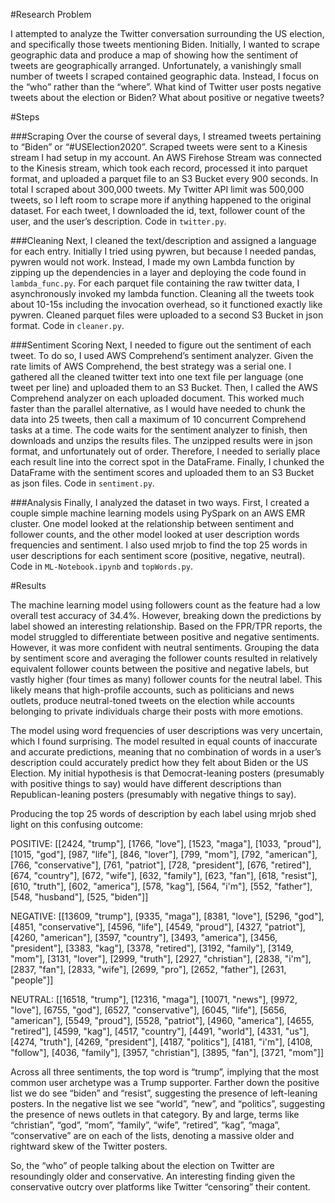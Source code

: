 #Research Problem

I attempted to analyze the Twitter conversation surrounding the US election, and specifically those tweets mentioning Biden. Initially, I wanted to scrape geographic data and produce a map of showing how the sentiment of tweets are geographically arranged. Unfortunately, a vanishingly small number of tweets I scraped contained geographic data. Instead, I focus on the “who” rather than the “where”. What kind of Twitter user posts negative tweets about the election or Biden? What about positive or negative tweets?

#Steps

###Scraping
Over the course of several days, I streamed tweets pertaining to “Biden” or “#USElection2020”. Scraped tweets were sent to a Kinesis stream I had setup in my account. An AWS Firehose Stream was connected to the Kinesis stream, which took each record, processed it into parquet format, and uploaded a parquet file to an S3 Bucket every 900 seconds. In total I scraped about 300,000 tweets. My Twitter API limit was 500,000 tweets, so I left room to scrape more if anything happened to the original dataset. For each tweet, I downloaded the id, text, follower count of the user, and the user’s description. Code in `twitter.py`.

###Cleaning	
Next, I cleaned the text/description and assigned a language for each entry. Initially I tried using pywren, but because I needed pandas, pywren would not work. Instead, I made my own Lambda function by zipping up the dependencies in a layer and deploying the code found in `lambda_func.py`. For each parquet file containing the raw twitter data, I asynchronously invoked my lambda function. Cleaning all the tweets took about 10-15s including the invocation overhead, so it functioned exactly like pywren. Cleaned parquet files were uploaded to a second S3 Bucket in json format. Code in `cleaner.py`.

###Sentiment Scoring
Next, I needed to figure out the sentiment of each tweet. To do so, I used AWS Comprehend’s sentiment analyzer. Given the rate limits of AWS Comprehend, the best strategy was a serial one. I gathered all the cleaned twitter text into one text file per language (one tweet per line) and uploaded them to an S3 Bucket. Then, I called the AWS Comprehend analyzer on each uploaded document. This worked much faster than the parallel alternative, as I would have needed to chunk the data into 25 tweets, then call a maximum of 10 concurrent Comprehend tasks at a time. The code waits for the sentiment analyzer to finish, then downloads and unzips the results files. The unzipped results were in json format, and unfortunately out of order. Therefore, I needed to serially place each result line into the correct spot in the DataFrame. Finally, I chunked the DataFrame with the sentiment scores and uploaded them to an S3 Bucket as json files. Code in `sentiment.py`.

###Analysis	
Finally, I analyzed the dataset in two ways. First, I created a couple simple machine learning models using PySpark on an AWS EMR cluster. One model looked at the relationship between sentiment and follower counts, and the other model looked at user description words frequencies and sentiment. I also used mrjob to find the top 25 words in user descriptions for each sentiment score (positive, negative, neutral). Code in `ML-Notebook.ipynb` and `topWords.py`.

#Results

The machine learning model using followers count as the feature had a low overall test accuracy of 34.4%. However, breaking down the predictions by label showed an interesting relationship. Based on the FPR/TPR reports, the model struggled to differentiate between positive and negative sentiments. However, it was more confident with neutral sentiments. Grouping the data by sentiment score and averaging the follower counts resulted in relatively equivalent follower counts between the positive and negative labels, but vastly higher (four times as many) follower counts for the neutral label. This likely means that high-profile accounts, such as politicians and news outlets, produce neutral-toned tweets on the election while accounts belonging to private individuals charge their posts with more emotions. 

The model using word frequencies of user descriptions was very uncertain, which I found surprising. The model resulted in equal counts of inaccurate and accurate predictions, meaning that no combination of words in a user’s description could accurately predict how they felt about Biden or the US Election. My initial hypothesis is that Democrat-leaning posters (presumably with positive things to say) would have different descriptions than Republican-leaning posters (presumably with negative things to say). 
	
Producing the top 25 words of description by each label using mrjob shed light on this confusing outcome:

POSITIVE: [[2424, "trump"], [1766, "love"], [1523, "maga"], [1033, "proud"], [1015, "god"], [987, "life"], [846, "lover"], [799, "mom"], [792, "american"], [766, "conservative"], [761, "patriot"], [728, "president"], [676, "retired"], [674, "country"], [672, "wife"], [632, "family"], [623, "fan"], [618, "resist"], [610, "truth"], [602, "america"], [578, "kag"], [564, "i'm"], [552, "father"], [548, "husband"], [525, "biden"]]

NEGATIVE: [[13609, "trump"], [9335, "maga"], [8381, "love"], [5296, "god"], [4851, "conservative"], [4596, "life"], [4549, "proud"], [4327, "patriot"], [4260, "american"], [3597, "country"], [3493, "america"], [3456, "president"], [3383, "kag"], [3378, "retired"], [3192, "family"], [3149, "mom"], [3131, "lover"], [2999, "truth"], [2927, "christian"], [2838, "i'm"], [2837, "fan"], [2833, "wife"], [2699, "pro"], [2652, "father"], [2631, "people"]]

NEUTRAL: [[16518, "trump"], [12316, "maga"], [10071, "news"], [9972, "love"], [6755, "god"], [6527, "conservative"], [6045, "life"], [5656, "american"], [5549, "proud"], [5528, "patriot"], [4960, "america"], [4655, "retired"], [4599, "kag"], [4517, "country"], [4491, "world"], [4331, "us"], [4274, "truth"], [4269, "president"], [4187, "politics"], [4181, "i'm"], [4108, "follow"], [4036, "family"], [3957, "christian"], [3895, "fan"], [3721, "mom"]]

Across all three sentiments, the top word is “trump”, implying that the most common user archetype was a Trump supporter. Farther down the positive list we do see “biden” and “resist”, suggesting the presence of left-leaning posters. In the negative list we see “world”, “new”, and “politics”, suggesting the presence of news outlets in that category. By and large, terms like “christian”, “god”, “mom”, “family”, “wife”, “retired”, “kag”, “maga”, “conservative” are on each of the lists, denoting a massive older and rightward skew of the Twitter posters. 

So, the “who” of people talking about the election on Twitter are resoundingly older and conservative. An interesting finding given the conservative outcry over platforms like Twitter “censoring” their content.
	
	
